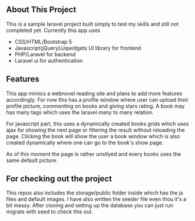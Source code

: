 ## About This Project

This is a sample laravel project built simply to test my skills and still not completed yet.
Currently this app uses

-   CSS/HTML/Bootstrap 5
-   Javascript(jQuery)/Jqwidgets UI library for frontend
-   PHP/Laravel for backend
-   Laravel ui for authentication

## Features

This app mimics a webnovel reading site and plans to add more features accordingly.
For now this has a profile window where user can upload their profile picture,
commenting on books and giving stars rating.
A book may has many tags which uses the laravel many to many relation.

For javascript part, this uses a dynamically created books grids which uses ajax
for showing the next page or filtering the result without reloading the page.
Clicking the book will show the user a book window which is also created dynamically where one can go to the book's show page.

As of this moment the page is rather unstlyed and every books uses the same default picture.

## For checking out the project

This repos also includes the storage/public folder inside which has the js files and default images.
I have also written the seeder file even thou it's a bit messy.
After cloning and setting up the database you can just run migrate with seed to check this out.
